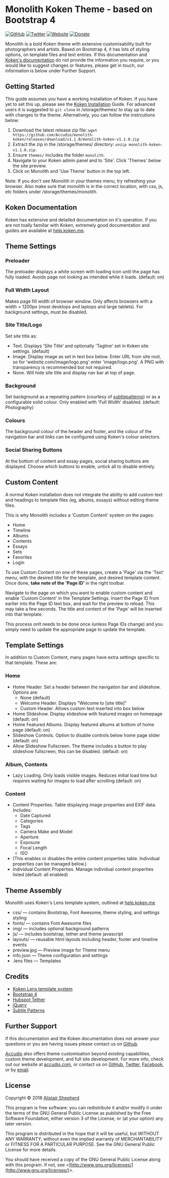 # Monolith Koken Theme - based on Bootstrap 4
[![GitHub](https://img.shields.io/badge/GitHub-Accudio-0366d6.svg)](https://github.com/Accudio) [![Twitter](https://img.shields.io/badge/Twitter-@accudio-1DA1F2.svg)](https://twitter.com/accudio) [![Website](https://img.shields.io/badge/Website-accudio.com-4B86AF.svg)](https://accudio.com) [![Donate](https://img.shields.io/badge/Donate-Paypal-009cde.svg)](https://www.paypal.com/cgi-bin/webscr?cmd=_donations&business=alistair.shepherd@hotmail.co.uk&item_name=Supporting+open+source+projects+by+Alistair+Shepherd&currency_code=GBP)

Monolith is a bold Koken theme with extensive customisability built for photographers and artists. Based on Bootstrap 4, it has lots of styling options, on template files and text entries. If this documentation and [Koken's documentation](http://koken.me/) do not provide the information you require, or you would like to suggest changes or features, please get in touch, our information is below under Further Support.

## Getting Started
This guide assumes you have a working installation of Koken. If you have yet to set this up, please see the [Koken Installation](http://help.koken.me/customer/portal/articles/632102-installation) Guide. For advanced users it is suggested to ```git clone``` in /storage/themes/ to stay up to date with changes to the theme. Alternatively, you can follow the instrcutions below:

1. Download the latest release zip file: ```wget https://github.com/Accudio/monolith-koken/releases/download/v1.1.0/monolith-koken-v1.1.0.zip```
2. Extract the zip in the /storage/themes/ directory: ```unzip monolith-koken-v1.1.0.zip```.
3. Ensure ```themes/``` includes the folder ```monolith```.
4. Navigate to your Koken admin panel and to 'Site'. Click 'Themes' below the site preview.
5. Click on Monolith and 'Use Theme' button in the top left.

Note: If you don't see Monolith in your themes menu, try refreshing your browser. Also make sure that monolith is in the correct location, with css, js, etc folders under /storage/themes/monolith.

## Koken Documentation
Koken has extensive and detailed documentation on it's operation. If you are not toally familiar with Koken, extremely good documentation and guides are available at [help.koken.me](http://help.koken.me/).

## Theme Settings
### Preloader
The preloader displays a white screen with loading icon until the page has fully loaded. Avoids page not looking as intended while it loads. (default: on)

### Full Width Layout
Makes page fill width of browser window. Only affects browsers with a width > 1200px (most desktops and laptops and large tablets). For background settings, must be disabled.

### Site Title/Logo
Set site title as:

* Text. Displays 'Site Title' and optionally 'Tagline' set in Koken site settings. (default)
* Image. Display image as set in text box below. Enter URL from site root, so for 'website.com/image/logo.png' enter 'image/logo.png'. A PNG with transparency is recommended but not required.
* None. Will hide site title and display nav bar at top of page.

### Background
Set background as a repeating pattern (courtesy of [subtlepatterns](http://subtlepatterns.com/)) or as a configurable solid colour. Only enabled with 'Full Width' disabled. (default: Photography)

### Colours
The background colour of the header and footer, and the colour of the navigation bar and links can be configured using Koken's colour selectors.

### Social Sharing Buttons
At the bottom of content and essay pages, social sharing buttons are displayed. Choose which buttons to enable, untick all to disable entirely.

## Custom Content
A normal Koken installation does not integrate the ability to add custom text and headings to template files (eg, albums, essays) without editing theme files.

This is why Monolith includes a 'Custom Content' system on the pages:

* Home
* Timeline
* Albums
* Contents
* Essays
* Sets
* Favorites
* Login

To use Custom Content on one of these pages, create a 'Page' via the 'Text' menu, with the desired title for the template, and desired template content. Once done, **take note of the 'Page ID'** in the right toolbar.

Navigate to the page on which you want to enable custom content and enable 'Custom Content' in the Template Settings. Insert the Page ID from earlier into the Page ID text box, and wait for the preview to reload. This may take a few seconds. The title and content of the 'Page' will be inserted into that template.

This process onlt needs to be done once (unless Page IDs change) and you simply need to update the appropriate page to update the template.

## Template Settings
In addition to Custom Content, many pages have extra settings specific to that template. These are:

### Home
* Home Header. Set a header between the navigation bar and slideshow. Options are:
  * None (default)
  * Welcome Header. Displays "Welcome to [site title]"
  * Custom Header. Allows custom text inserted into box below
* Home Slideshow. Display slideshow with featured images on homepage (default: on)
* Home Featured Albums. Display featured albums at bottom of home page (default: on)
* Slideshow Controls. Option to disable controls below home page slider (default: on)
* Allow Slideshow Fullscreen. The theme includes a button to play slideshow fullscreen, this can be disabled. (default: on)

### Album, Contents
* Lazy Loading. Only loads visible images. Reduces initial load time but requires waiting for images to load after scrolling (default: on)

### Content
* Content Properties. Table displaying image properties and EXIF data. Includes:
  * Date Captured
  * Categories
  * Tags
  * Camera Make and Model
  * Aperture
  * Exposure
  * Focal Length
  * ISO
* (This enables or disables the entire content properties table. Individual properties can be managed below.)
* Individual Content Properties. Manage individual content properties listed (default: all enabled)

## Theme Assembly
Monolith uses Koken's Lens template system, outlined at [help.koken.me](http://help.koken.me/)

* css/ — contains Bootstrap, Font Awesome, theme styling, and settings styling
* fonts/ — contains Font Awesome files
* img/ — includes optional background patterns
* js/ — includes bootstrap, tether and theme javascript
* layouts/ — reusable html layouts including header, footer and timeline events
* preview.jpg — Preview image for Theme menu
* info.json — Theme configuration and settings
* .lens files — Templates

## Credits
* [Koken Lens template system](http://help.koken.me/customer/portal/topics/375567-theme-development/articles)
* [Bootstrap 4](https://v4-alpha.getbootstrap.com/)
* [Hubspot Tether](http://tether.io/)
* [jQuery](http://jquery.com/)
* [Subtle Patterns](http://subtlepatterns.com/)

## Further Support
If this documentation and the Koken documentation does not answer your questions or you are having issues please contact us on [Github](https://github.com/Accudio/monolith-koken).

[Accudio](https://accudio.com/) also offers theme customisation beyond existing capabilities, custom theme development, and full site development. For more info, check out our website at [accudio.com](https://accudio.com/), or contact us on [GitHub](https://github.com/Accudio), [Twitter](https://twitter.com/accudio), [Facebook](htpps://facebook.com/accudio), or by [email](mailto:info@accudio.com).

## License
Copyright © 2018 [Alistair Shepherd](https://accudio.com/about/accudio/)

This program is free software: you can redistribute it and/or modify it under the terms of the GNU General Public License as published by the Free Software Foundation, either version 3 of the License, or (at your option) any later version. 

This program is distributed in the hope that it will be useful, but WITHOUT ANY WARRANTY; without even the implied warranty of MERCHANTABILITY or FITNESS FOR A PARTICULAR PURPOSE. See the GNU General Public License for more details. 

You should have received a copy of the GNU General Public License along with this program. If not, see &lt;[http://www.gnu.org/licenses/](http://www.gnu.org/licenses/)&gt;.